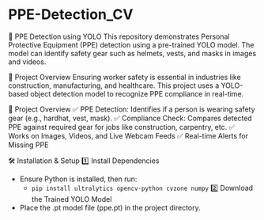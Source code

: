 # PPE-Detection_CV
🦺 PPE Detection using YOLO This repository demonstrates Personal Protective Equipment (PPE) detection using a pre-trained YOLO model. The model can identify safety gear such as helmets, vests, and masks in images and videos.

🚀 Project Overview
Ensuring worker safety is essential in industries like construction, manufacturing, and healthcare. This project uses a YOLO-based object detection model to recognize PPE compliance in real-time.

🚀 Project Overview
✅ PPE Detection: Identifies if a person is wearing safety gear (e.g., hardhat, vest, mask).
✅ Compliance Check: Compares detected PPE against required gear for jobs like construction, carpentry, etc.
✅ Works on Images, Videos, and Live Webcam Feeds
✅ Real-time Alerts for Missing PPE

🛠️ Installation & Setup
1️⃣ Install Dependencies
- Ensure Python is installed, then run:
  - ```pip install ultralytics opencv-python cvzone numpy```
2️⃣ Download the Trained YOLO Model
- Place the .pt model file (ppe.pt) in the project directory.
